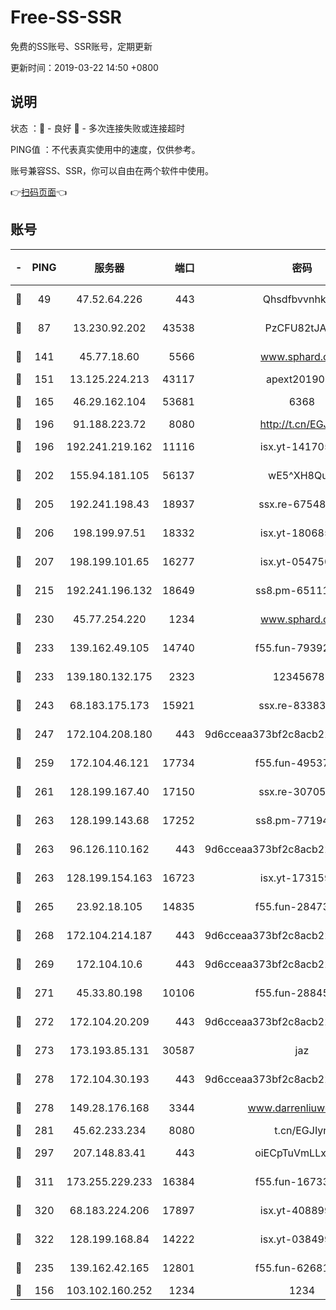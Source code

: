 # Free-SS-SSR

免费的SS账号、SSR账号，定期更新

更新时间：2019-03-22 14:50 +0800

## 说明

状态     ：🙂 - 良好 🙁 - 多次连接失败或连接超时

PING值   ：不代表真实使用中的速度，仅供参考。

账号兼容SS、SSR，你可以自由在两个软件中使用。

👉[扫码页面](https://liesauer.github.io/Free-SS-SSR/)👈

## 账号

|-|PING|服务器|端口|密码|加密方式|区域|
|:----:|:----:|:-----:|-----:|:----:|:----:|:----:|
|🙂|49|47.52.64.226|443|Qhsdfbvvnhkm1|aes-256-cfb|HK|
|🙂|87|13.230.92.202|43538|PzCFU82tJAdZ|aes-256-cfb|JP|
|🙂|141|45.77.18.60|5566|www.sphard.com|aes-256-cfb|JP|
|🙂|151|13.125.224.213|43117|apext2019005|chacha20|KR|
|🙂|165|46.29.162.104|53681|6368|aes-256-ctr|RU|
|🙂|196|91.188.223.72|8080|http://t.cn/EGJIyrl|rc4-md5|RU|
|🙂|196|192.241.219.162|11116|isx.yt-14170563|aes-256-cfb|US|
|🙂|202|155.94.181.105|56137|wE5^XH8Quw|aes-256-cfb|US|
|🙂|205|192.241.198.43|18937|ssx.re-67548349|aes-256-cfb|US|
|🙂|206|198.199.97.51|18332|isx.yt-18068521|aes-256-cfb|US|
|🙂|207|198.199.101.65|16277|isx.yt-05475013|aes-256-cfb|US|
|🙂|215|192.241.196.132|18649|ss8.pm-65111095|aes-256-cfb|US|
|🙂|230|45.77.254.220|1234|www.sphard.com|aes-256-cfb|SG|
|🙂|233|139.162.49.105|14740|f55.fun-79392349|aes-256-cfb|SG|
|🙂|233|139.180.132.175|2323|123456789|aes-256-cfb|SG|
|🙂|243|68.183.175.173|15921|ssx.re-83383515|aes-256-cfb|US|
|🙂|247|172.104.208.180|443|9d6cceaa373bf2c8acb22e60b6a58be6|aes-256-cfb|US|
|🙂|259|172.104.46.121|17734|f55.fun-49537509|aes-256-cfb|SG|
|🙂|261|128.199.167.40|17150|ssx.re-30705588|aes-256-cfb|SG|
|🙂|263|128.199.143.68|17252|ss8.pm-77194591|aes-256-cfb|SG|
|🙂|263|96.126.110.162|443|9d6cceaa373bf2c8acb22e60b6a58be6|aes-256-cfb|US|
|🙂|263|128.199.154.163|16723|isx.yt-17315956|aes-256-cfb|SG|
|🙂|265|23.92.18.105|14835|f55.fun-28473205|aes-256-cfb|US|
|🙂|268|172.104.214.187|443|9d6cceaa373bf2c8acb22e60b6a58be6|aes-256-cfb|US|
|🙂|269|172.104.10.6|443|9d6cceaa373bf2c8acb22e60b6a58be6|aes-256-cfb|US|
|🙂|271|45.33.80.198|10106|f55.fun-28845308|aes-256-cfb|US|
|🙂|272|172.104.20.209|443|9d6cceaa373bf2c8acb22e60b6a58be6|aes-256-cfb|US|
|🙂|273|173.193.85.131|30587|jaz|aes-256-cfb|US|
|🙂|278|172.104.30.193|443|9d6cceaa373bf2c8acb22e60b6a58be6|aes-256-cfb|US|
|🙂|278|149.28.176.168|3344|www.darrenliuwei.com|aes-256-cfb|AU|
|🙂|281|45.62.233.234|8080|t.cn/EGJIyrl|rc4-md5|CA|
|🙂|297|207.148.83.41|443|oiECpTuVmLLxk4Ts|aes-256-cfb|AU|
|🙂|311|173.255.229.233|16384|f55.fun-16733210|aes-256-cfb|US|
|🙂|320|68.183.224.206|17897|isx.yt-40889979|aes-256-cfb|SG|
|🙂|322|128.199.168.84|14222|isx.yt-03849900|aes-256-cfb|SG|
|🙂|235|139.162.42.165|12801|f55.fun-62681206|aes-256-cfb|SG|
|🙁|156|103.102.160.252|1234|1234|rc4-md5|JP|
